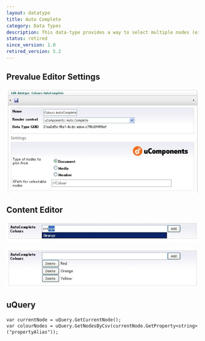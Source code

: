 ```yaml
---
layout: datatype
title: Auto Complete
category: Data Types
description: This data-type provides a way to select multiple nodes (either Content, Media or Members) using an auto-complete interface.
status: retired
since_version: 1.0
retired_version: 5.2
---
```


## Prevalue Editor Settings

![Prevalue Editor](PreValueEditor.jpg)

## Content Editor

![Content Editor 1](DataEditor1.jpg)

![Content Editor 2](DataEditor2.jpg)

## uQuery

	var currentNode = uQuery.GetCurrentNode();
	var colourNodes = uQuery.GetNodesByCsv(currentNode.GetProperty<string>("propertyAlias"));
